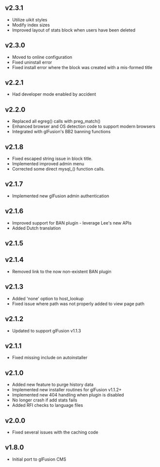 ## v2.3.1
  - Utilize uikit styles
  - Modify index sizes
  - Improved layout of stats block when users have been deleted

## v2.3.0
  - Moved to online configuration
  - Fixed uninstall error
  - Fixed install error where the block was created with a mis-formed title

## v2.2.1
  - Had developer mode enabled by accident

## v2.2.0
  - Replaced all egreg() calls with preg_match()
  - Enhanced browser and OS detection code to support modern browsers
  - Integrated with glFusion's BB2 banning functions

## v2.1.8
  - Fixed escaped string issue in block title.
  - Implemented improved admin menu
  - Corrected some direct mysql_() function calls.

## v2.1.7
  - Implemented new glFusion admin authentication

## v2.1.6
  - Improved support for BAN plugin - leverage Lee's new APIs
  - Added Dutch translation

## v2.1.5

## v2.1.4
  - Removed link to the now non-existent BAN plugin

## v2.1.3
  - Added 'none' option to host_lookup
  - Fixed issue where path was not properly added to view page path

## v2.1.2
  - Updated to support glFusion v1.1.3

## v2.1.1
  - Fixed missing include on autoinstaller

## v2.1.0
  - Added new feature to purge history data
  - Implemented new installer routines for glFusion v1.1.2+
  - Implemented new 404 handling when plugin is disabled
  - No longer crash if add stats fails
  - Added RFI checks to language files

## v2.0.0
  - Fixed several issues with the caching code

## v1.8.0
  - Initial port to glFusion CMS